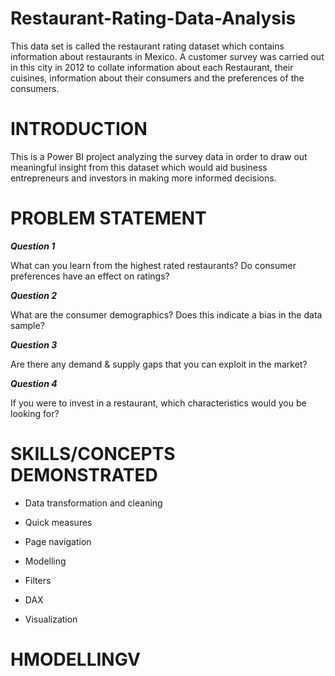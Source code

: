 # Restaurant-Rating-Data-Analysis
This data set is called the restaurant rating dataset which contains information about restaurants in Mexico. A customer survey was carried out in this city in 2012 to collate information about each Restaurant, their cuisines, information about their consumers and the preferences of the consumers.

# INTRODUCTION
This is a Power BI project analyzing the survey data in order to draw out meaningful insight from this dataset which would aid business entrepreneurs and investors in making more informed decisions.

# PROBLEM STATEMENT

**_Question 1_**

What can you learn from the highest rated restaurants? Do consumer preferences have an effect on
ratings?

**_Question 2_**

What are the consumer demographics? Does this indicate a bias in the data sample?

**_Question 3_**

Are there any demand & supply gaps that you can exploit in the market?

**_Question 4_**

If you were to invest in a restaurant, which characteristics would you be looking for?

# SKILLS/CONCEPTS DEMONSTRATED
- Data transformation and cleaning

- Quick measures

- Page navigation

- Modelling

- Filters

- DAX

- Visualization

# HMODELLINGV


